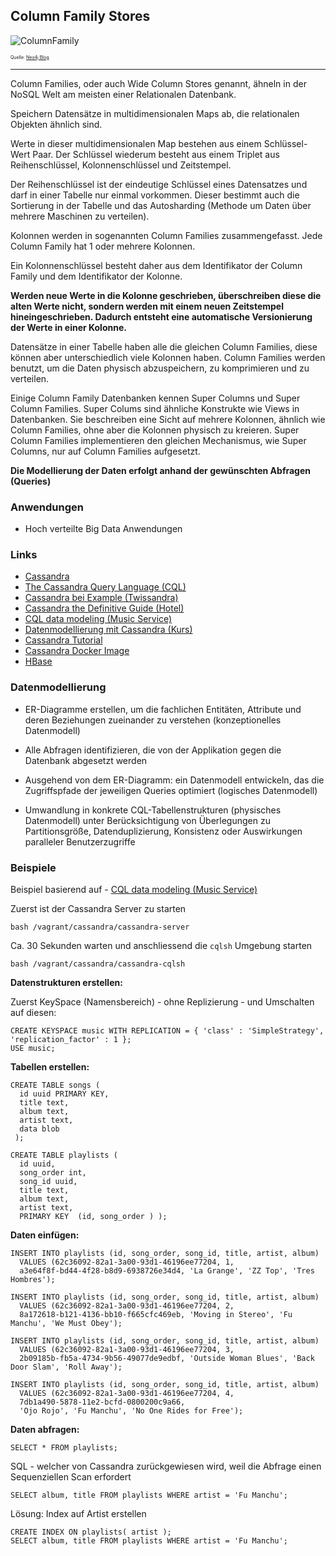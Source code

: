 Column Family Stores
--------------------


![ColumnFamily](../../images/ColumnFamily.png)

<p style="font-size: 0.5em">Quelle: <a href="https://neo4j.com/blog/aggregate-stores-tour/">Neo4j Blog</a></p>

---

Column Families, oder auch Wide Column Stores genannt, ähneln in der NoSQL Welt am meisten einer Relationalen Datenbank. 

Speichern Datensätze in multidimensionalen Maps ab, die relationalen Objekten ähnlich sind. 

Werte in dieser multidimensionalen Map bestehen aus einem Schlüssel-Wert Paar. Der Schlüssel wiederum besteht aus einem Triplet aus Reihenschlüssel, Kolonnenschlüssel und Zeitstempel.

Der Reihenschlüssel ist der eindeutige Schlüssel eines Datensatzes und darf in einer Tabelle nur einmal vorkommen. Dieser bestimmt auch die Sortierung in der Tabelle und das Autosharding (Methode um Daten über mehrere Maschinen zu verteilen). 

Kolonnen werden in sogenannten Column Families zusammengefasst. Jede Column Family hat 1 oder mehrere Kolonnen. 

Ein Kolonnenschlüssel besteht daher aus dem Identifikator der Column Family und dem Identifikator der
Kolonne. 

**Werden neue Werte in die Kolonne geschrieben, überschreiben diese die alten Werte nicht, sondern werden mit einem neuen Zeitstempel hineingeschrieben. Dadurch entsteht eine automatische Versionierung der Werte in einer Kolonne.**

Datensätze in einer Tabelle haben alle die gleichen Column Families, diese können aber unterschiedlich viele Kolonnen haben. Column Families werden benutzt, um die Daten physisch abzuspeichern, zu komprimieren und zu verteilen.

Einige Column Family Datenbanken kennen Super Columns und Super Column Families. Super Colums sind ähnliche Konstrukte wie Views in Datenbanken. Sie beschreiben eine Sicht auf mehrere Kolonnen, ähnlich wie Column Families, ohne aber die Kolonnen physisch zu kreieren. Super Column Families implementieren den gleichen Mechanismus, wie Super Columns, nur auf Column Families aufgesetzt.

**Die Modellierung der Daten erfolgt anhand der gewünschten Abfragen (Queries)**

### Anwendungen

- Hoch verteilte Big Data Anwendungen

### Links

- [Cassandra](http://cassandra.apache.org/)
- [The Cassandra Query Language (CQL)](http://cassandra.apache.org/doc/latest/cql/index.html)
- [Cassandra bei Example (Twissandra)](http://de.slideshare.net/jericevans/cassandra-by-example-data-modelling-with-cql3)
- [Cassandra the Definitive Guide (Hotel)](https://www.safaribooksonline.com/library/view/cassandra-the-definitive/9781449399764/ch04.html)
- [CQL data modeling (Music Service)](http://docs.datastax.com/en/cql/3.1/cql/ddl/ddlCQLDataModelingTOC.html)
- [Datenmodellierung mit Cassandra (Kurs)](https://academy.datastax.com/resources/ds220-data-modeling)
- [Cassandra Tutorial](https://www.tutorialspoint.com/cassandra/index.htm)
- [Cassandra Docker Image](https://github.com/docker-library/docs/tree/master/cassandra)
- [HBase](https://hbase.apache.org/)

### Datenmodellierung

- ER-Diagramme erstellen, um die fachlichen Entitäten, Attribute und deren Beziehungen zueinander zu verstehen (konzeptionelles Datenmodell)

- Alle Abfragen identifizieren, die von der Applikation gegen die Datenbank abgesetzt werden

- Ausgehend von dem ER-Diagramm: ein Datenmodell entwickeln, das die Zugriffspfade der jeweiligen Queries optimiert (logisches Datenmodell)

- Umwandlung in konkrete CQL-Tabellenstrukturen (physisches Datenmodell) unter Berücksichtigung von Überlegungen zu Partitionsgröße, Datenduplizierung, Konsistenz oder Auswirkungen paralleler Benutzer­zugriffe

### Beispiele

Beispiel basierend auf - [CQL data modeling (Music Service)](http://docs.datastax.com/en/cql/3.1/cql/ddl/ddlCQLDataModelingTOC.html)


Zuerst ist der Cassandra Server zu starten 

	bash /vagrant/cassandra/cassandra-server
	
Ca. 30 Sekunden warten und anschliessend die `cqlsh` Umgebung starten

	bash /vagrant/cassandra/cassandra-cqlsh
	
**Datenstrukturen erstellen:**

Zuerst KeySpace (Namensbereich) - ohne Replizierung - und Umschalten auf diesen:

	CREATE KEYSPACE music WITH REPLICATION = { 'class' : 'SimpleStrategy', 'replication_factor' : 1 };
	USE music;

**Tabellen erstellen:**

	CREATE TABLE songs (
	  id uuid PRIMARY KEY,
	  title text,
	  album text,
	  artist text,
	  data blob
	 );
	
	CREATE TABLE playlists (
	  id uuid,
	  song_order int,
	  song_id uuid,
	  title text,
	  album text,
	  artist text,
	  PRIMARY KEY  (id, song_order ) );
	  
**Daten einfügen:**

	INSERT INTO playlists (id, song_order, song_id, title, artist, album)
	  VALUES (62c36092-82a1-3a00-93d1-46196ee77204, 1,
	  a3e64f8f-bd44-4f28-b8d9-6938726e34d4, 'La Grange', 'ZZ Top', 'Tres Hombres');
	
	INSERT INTO playlists (id, song_order, song_id, title, artist, album)
	  VALUES (62c36092-82a1-3a00-93d1-46196ee77204, 2,
	  8a172618-b121-4136-bb10-f665cfc469eb, 'Moving in Stereo', 'Fu Manchu', 'We Must Obey');
	
	INSERT INTO playlists (id, song_order, song_id, title, artist, album)
	  VALUES (62c36092-82a1-3a00-93d1-46196ee77204, 3,
	  2b09185b-fb5a-4734-9b56-49077de9edbf, 'Outside Woman Blues', 'Back Door Slam', 'Roll Away');
	  
	INSERT INTO playlists (id, song_order, song_id, title, artist, album)
	  VALUES (62c36092-82a1-3a00-93d1-46196ee77204, 4,
	  7db1a490-5878-11e2-bcfd-0800200c9a66,
	  'Ojo Rojo', 'Fu Manchu', 'No One Rides for Free');	  
	  
**Daten abfragen:**

	SELECT * FROM playlists;
	
SQL - welcher von Cassandra zurückgewiesen wird, weil die Abfrage einen Sequenziellen Scan erfordert

	SELECT album, title FROM playlists WHERE artist = 'Fu Manchu';
	
Lösung: Index auf Artist erstellen

	CREATE INDEX ON playlists( artist );
	SELECT album, title FROM playlists WHERE artist = 'Fu Manchu';
	
